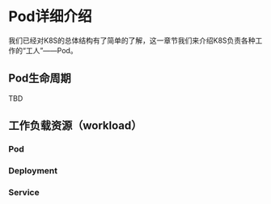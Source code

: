 # Pod详细介绍

我们已经对K8S的总体结构有了简单的了解，这一章节我们来介绍K8S负责各种工作的“工人”——Pod。
## Pod生命周期

TBD

## 工作负载资源（workload）

### Pod

### Deployment

### Service

